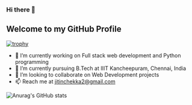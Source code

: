 ### Hi there 👋
## Welcome to my GitHub Profile

<!-- **jitinchekka/jitinchekka** is a ✨ _special_ ✨ repository because its `README.md` (this file) appears on your GitHub profile. -->

<!-- Here are some ideas to get you started: -->
[![trophy](https://github-profile-trophy.vercel.app/?username=jitinchekka&theme=onedark)](https://github.com/ryo-ma/github-profile-trophy)

- 🔭 I’m currently working on Full stack web development and Python programming
- 🌱 I’m currently pursuing B.Tech at IIIT Kancheepuram, Chennai, India
- 👯 I’m looking to collaborate on Web Development projects
- 📫 Reach me at jitinchekka2@gmail.com

![Anurag's GitHub stats](https://github-readme-stats.vercel.app/api?username=anuraghazra&count_private=true&show_icons=true&theme=dark)
